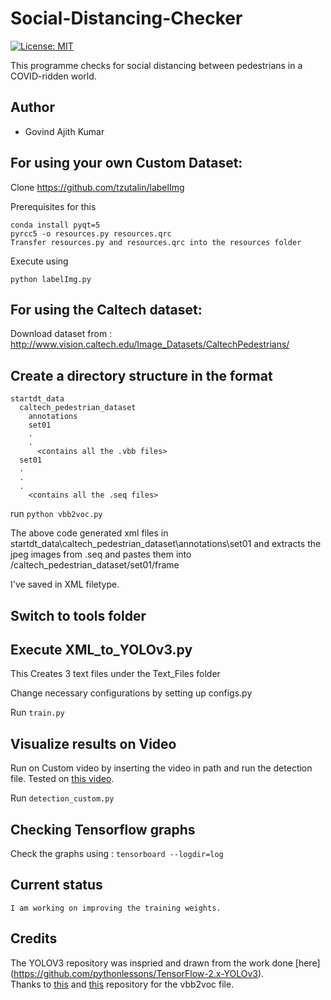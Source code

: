 # Social-Distancing-Checker

[![License: MIT](https://img.shields.io/badge/License-MIT-yellow.svg)](https://opensource.org/licenses/MIT)

This programme checks for social distancing between pedestrians in a COVID-ridden world.

## Author

 - Govind Ajith Kumar
 
## For using your own Custom Dataset:


Clone https://github.com/tzutalin/labelImg

Prerequisites for this

    conda install pyqt=5
    pyrcc5 -o resources.py resources.qrc
    Transfer resources.py and resources.qrc into the resources folder

Execute using 

`python labelImg.py`

## For using the Caltech dataset:

Download dataset from : http://www.vision.caltech.edu/Image_Datasets/CaltechPedestrians/

Create a directory structure in the format
--

    startdt_data
      caltech_pedestrian_dataset
        annotations
        set01
        .
        .
          <contains all the .vbb files>
      set01
      .
      .
      .
        <contains all the .seq files>

run `python vbb2voc.py`

The above code generated xml files in startdt_data\caltech_pedestrian_dataset\annotations\set01 and extracts the jpeg images from .seq and pastes them into /caltech_pedestrian_dataset/set01/frame

I've saved in XML filetype.

Switch to tools folder
--

Execute XML_to_YOLOv3.py
--

This Creates 3 text files under the Text_Files folder

Change necessary configurations by setting up configs.py

Run `train.py`

Visualize results on Video
--

Run on Custom video by inserting the video in path and run the detection file. Tested on [this video](https://www.youtube.com/watch?v=GJNjaRJWVP8).

Run `detection_custom.py`

Checking Tensorflow graphs
--

Check the graphs using : `tensorboard --logdir=log`


## Current status 

`I am working on improving the training weights.`

## Credits

The YOLOV3 repository was inspried and drawn from the work done [here] (https://github.com/pythonlessons/TensorFlow-2.x-YOLOv3).</br>
Thanks to [this](https://github.com/Ashwini-Analytics/Pedestrian-Detection-using-Darkflow) and [this](https://github.com/CasiaFan/Dataset_to_VOC_converter) repository for the vbb2voc file.
